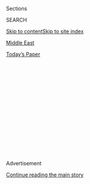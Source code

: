 <div id="app">

<div>

<div>

<div>

<div class="NYTAppHideMasthead css-1q2w90k e1suatyy0">

<div class="section css-ui9rw0 e1suatyy2">

<div class="css-eph4ug er09x8g0">

<div class="css-6n7j50">

</div>

<span class="css-1dv1kvn">Sections</span>

<div class="css-10488qs">

<span class="css-1dv1kvn">SEARCH</span>

</div>

[Skip to content](#site-content)[Skip to site index](#site-index)

</div>

<div id="masthead-section-label" class="css-1wr3we4 eaxe0e00">

[Middle
East](https://www.nytimes.com/section/world/middleeast)

</div>

<div class="css-10698na e1huz5gh0">

</div>

</div>

<div id="masthead-bar-one" class="section hasLinks css-15hmgas e1csuq9d3">

<div class="css-uqyvli e1csuq9d0">

</div>

<div class="css-1uqjmks e1csuq9d1">

</div>

<div class="css-9e9ivx">

[](https://myaccount.nytimes.com/auth/login?response_type=cookie&client_id=vi)

</div>

<div class="css-1bvtpon e1csuq9d2">

[Today’s
Paper](https://www.nytimes.com/section/todayspaper)

</div>

</div>

</div>

</div>

<div data-aria-hidden="false">

<div id="site-content" data-role="main">

<div>

<div class="css-1aor85t" style="opacity:0.000000001;z-index:-1;visibility:hidden">

<div class="css-1hqnpie">

<div class="css-epjblv">

<span class="css-17xtcya">[Middle
East](/section/world/middleeast)</span><span class="css-x15j1o">|</span><span class="css-fwqvlz">I
Was Bloodied and Dazed. Beirut Strangers Treated Me Like a
Friend.</span>

</div>

<div class="css-k008qs">

<div class="css-1iwv8en">

<span class="css-18z7m18"></span>

<div>

</div>

</div>

<span class="css-1n6z4y">https://nyti.ms/31i3a81</span>

<div class="css-1705lsu">

<div class="css-4xjgmj">

<div class="css-4skfbu" data-role="toolbar" data-aria-label="Social Media Share buttons, Save button, and Comments Panel with current comment count" data-testid="share-tools">

  - 
  - 
  - 
  - 
    
    <div class="css-6n7j50">
    
    </div>

  - 
  - 

</div>

</div>

</div>

</div>

</div>

</div>

<div id="NYT_TOP_BANNER_REGION" class="css-13pd83m">

</div>

<div id="top-wrapper" class="css-1sy8kpn">

<div id="top-slug" class="css-l9onyx">

Advertisement

</div>

[Continue reading the main
story](#after-top)

<div class="ad top-wrapper" style="text-align:center;height:100%;display:block;min-height:250px">

<div id="top" class="place-ad" data-position="top" data-size-key="top">

</div>

</div>

<div id="after-top">

</div>

</div>

<div>

<div id="sponsor-wrapper" class="css-1hyfx7x">

<div id="sponsor-slug" class="css-19vbshk">

Supported by

</div>

[Continue reading the main
story](#after-sponsor)

<div id="sponsor" class="ad sponsor-wrapper" style="text-align:center;height:100%;display:block">

</div>

<div id="after-sponsor">

</div>

</div>

<div class="css-186x18t">

</div>

<div class="css-1vkm6nb ehdk2mb0">

# I Was Bloodied and Dazed. Beirut Strangers Treated Me Like a Friend.

</div>

In a land conditioned by calamity, people knew what to do, including
helping wounded people they didn’t know.

<div class="css-18e8msd">

<div class="css-vp77d3 epjyd6m0">

<div class="css-hus3qt ey68jwv0" data-aria-hidden="true">

[![Vivian
Yee](https://static01.nyt.com/images/2018/02/20/multimedia/author-vivian-yee/author-vivian-yee-thumbLarge-v2.png
"Vivian Yee")](https://www.nytimes.com/by/vivian-yee)

</div>

<div class="css-1baulvz">

By [<span class="css-1baulvz last-byline" itemprop="name">Vivian
Yee</span>](https://www.nytimes.com/by/vivian-yee)

</div>

</div>

  - 
    
    <div class="css-ld3wwf e16638kd2">
    
    Published Aug. 4, 2020Updated Aug. 5, 2020,
    <span class="css-epvm6">3:44 a.m.
    ET</span>
    
    </div>

  - 
    
    <div class="css-4xjgmj">
    
    <div class="css-pvvomx" data-role="toolbar" data-aria-label="Social Media Share buttons, Save button, and Comments Panel with current comment count" data-testid="share-tools">
    
      - 
      - 
      - 
      - 
        
        <div class="css-6n7j50">
        
        </div>
    
      - 
      - 
    
    </div>
    
    </div>

</div>

<div class="css-mdjrty">

[阅读简体中文版](https://cn.nytimes.com/world/20200805/beirut-explosion-first-person/ "Read in Simplified Chinese")[閱讀繁體中文版](https://cn.nytimes.com/world/20200805/beirut-explosion-first-person/zh-hant/ "Read in Traditional Chinese")

</div>

</div>

<div class="section meteredContent css-1r7ky0e" name="articleBody" itemprop="articleBody">

<div class="css-79elbk" data-testid="photoviewer-wrapper">

<div class="css-z3e15g" data-testid="photoviewer-wrapper-hidden">

</div>

<div class="css-1a48zt4 ehw59r15" data-testid="photoviewer-children">

![<span class="css-16f3y1r e13ogyst0" data-aria-hidden="true">The
injured being evacuated after a massive explosion in Beirut, Lebanon on
Tuesday.</span><span class="css-cnj6d5 e1z0qqy90" itemprop="copyrightHolder"><span class="css-1ly73wi e1tej78p0">Credit...</span><span>Hassan
Ammar/Associated
Press</span></span>](https://static01.nyt.com/images/2020/08/04/world/04beirut-first-account/merlin_175303311_606f30a4-a476-48ec-9327-c93d6f96b2d5-articleLarge.jpg?quality=75&auto=webp&disable=upscale)

</div>

</div>

<div class="css-1fanzo5 StoryBodyCompanionColumn">

<div class="css-53u6y8">

BEIRUT — I was just about to look at a video a friend had sent me on
Tuesday afternoon — “the port seems to be burning,” she said — when my
whole building shook, as if startled, by the deepest boom I’d ever
heard. Uneasily, naïvely, I ran to the window, then back to my desk to
check for news.

Then came a much bigger boom, and the sound itself seemed to splinter.
There was shattered glass flying everywhere. Not thinking but moving, I
ducked under my desk.

When the world stopped cracking open, I couldn’t see at first because of
the blood running down my face. After blinking the blood from my eyes, I
tried to take in the sight of my apartment turned into a demolition
site. My yellow front door had been hurled on top of my dining table. I
couldn’t find my passport, or even any sturdy shoes.

Later, someone would tell me that
[Beirutis](https://www.nytimes.com/2020/08/04/world/middleeast/lebanon-explosion-beirut.html)
of her generation, who had been raised during Lebanon’s 15-year civil
war, instinctively ran into their hallways as soon as they heard the
first blast, to escape the glass they knew would break.

I was not so well-trained, but the Lebanese who would help me in the
hours to come had the heartbreaking steadiness that comes from having
lived through countless previous disasters. Nearly all of them were
strangers, yet they treated me like a friend.

</div>

</div>

<div>

</div>

<div class="css-1fanzo5 StoryBodyCompanionColumn">

<div class="css-53u6y8">

When I got downstairs, dodging the enormous broken window that rested
jaggedly in my stairwell, my neighborhood, with its graceful old-Beirut
architecture and arched windows, looked like a picture from the wars I
had seen from afar — a mouth missing all its teeth.

Someone passing on a motorbike saw my bloody face and told me to hop on.
When we couldn’t get any closer to the hospital, our way blocked by
hillocks of broken glass and stranded cars, I got off and started
walking.

Everyone on the street seemed to be either bleeding from open gashes or
swathed in makeshift bandages — all except one woman in a chic, backless
top leading a small dog on a leash. Only an hour before, we had all been
walking dogs or checking email or shopping for groceries. Only an hour
before, there had been no blood.

</div>

</div>

<div>

</div>

<div class="css-1fanzo5 StoryBodyCompanionColumn">

<div class="css-53u6y8">

As I neared the hospital, elderly patients sat dazed in wheelchairs in
the streets, still hooked to their IV bags. A woman lay on the ground in
front of the exploded emergency room, her whole body dripping red, not
moving much. It was clear that they weren’t taking new patients,
certainly not any as comparatively lucky as I was.

Someone named Youssef saw me, sat me down and started cleaning and
bandaging my face. Once he was satisfied I could walk, he left and I
started wandering, trying to think of another hospital I could try.

I ran into a friend of a friend, someone I had met only a few times
before, and he bandaged the rest of my wounds, disinfecting the
lacerations with splashes of Lebanon’s national liquor, an
anise-flavored drink called arak.

His roommate swept up their terrace as I bloodied their towels. “I can’t
think unless it’s clean,” he explained.

Until then, I hadn’t had more than the vaguest guesses about what might
have happened. Someone was reporting that fireworks had exploded at the
port.<span class="css-8l6xbc evw5hdy0"> </span>Much later, Lebanese
officials acknowledged that a large cache of explosive material seized
by the government years ago was stored where the explosions occurred.

Survivors walked by, moving faster than the jammed-up traffic. To anyone
who appeared unhurt, people called out, “alhamdulillah al-salama,” or,
roughly translated, thank God for your safety.

Before the end of the night, after my co-workers had found me, after a
passing driver named Ralph had offered to take us to one of the few
hospitals still accepting patients, after a doctor had put 11 staples in
my forehead and another sprinkling on my leg and arms, people would be
saying the same thing to me: Thank God for your safety.

“Thank you,” I said in reply, “truly thank you,” and I didn’t mean just
for the good wishes.

</div>

</div>

<div>

</div>

</div>

<div>

</div>

<div>

</div>

<div>

</div>

<div>

<div id="bottom-wrapper" class="css-1ede5it">

<div id="bottom-slug" class="css-l9onyx">

Advertisement

</div>

[Continue reading the main
story](#after-bottom)

<div id="bottom" class="ad bottom-wrapper" style="text-align:center;height:100%;display:block;min-height:90px">

</div>

<div id="after-bottom">

</div>

</div>

</div>

</div>

</div>

## Site Index

<div>

</div>

## Site Information Navigation

  - [© <span>2020</span> <span>The New York Times
    Company</span>](https://help.nytimes.com/hc/en-us/articles/115014792127-Copyright-notice)

<!-- end list -->

  - [NYTCo](https://www.nytco.com/)
  - [Contact
    Us](https://help.nytimes.com/hc/en-us/articles/115015385887-Contact-Us)
  - [Work with us](https://www.nytco.com/careers/)
  - [Advertise](https://nytmediakit.com/)
  - [T Brand Studio](http://www.tbrandstudio.com/)
  - [Your Ad
    Choices](https://www.nytimes.com/privacy/cookie-policy#how-do-i-manage-trackers)
  - [Privacy](https://www.nytimes.com/privacy)
  - [Terms of
    Service](https://help.nytimes.com/hc/en-us/articles/115014893428-Terms-of-service)
  - [Terms of
    Sale](https://help.nytimes.com/hc/en-us/articles/115014893968-Terms-of-sale)
  - [Site
    Map](https://spiderbites.nytimes.com)
  - [Help](https://help.nytimes.com/hc/en-us)
  - [Subscriptions](https://www.nytimes.com/subscription?campaignId=37WXW)

</div>

</div>

</div>

</div>
